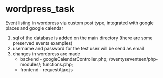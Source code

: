 # wordpress_task
Event listing in wordpress via custom post type, integrated with google places and google calendar

1. sql of the database is added on the main directory (there are some preserved events examples)
2. username and password for the test user will be send as email
3. changes in wordpress are made
    * backend - googleCalendarController.php; /twentyseventeen/php-modules/; functions.php;
    * frontend - requestAjax.js
